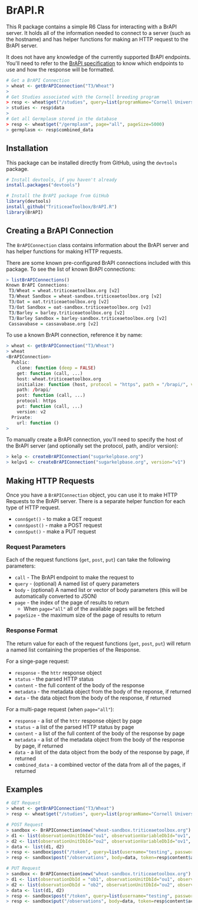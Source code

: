 BrAPI.R
=======

This R package contains a simple R6 Class for interacting with a BrAPI server.  It holds all of the information needed to connect to a server (such as the hostname) and has helper functions for making an HTTP request to the BrAPI server.

It does not have any knowledge of the currently supported BrAPI endpoints.  You'll need to refer to the [BrAPI specification](https://brapi.org/specification) to know which endpoints to use and how the response will be formatted.

```R
# Get a BrAPI Connection
> wheat <- getBrAPIConnection("T3/Wheat")
>
# Get Studies associated with the Cornell breeding program
> resp <- wheat$get("/studies", query=list(programName="Cornell University"), pageSize=1000)
> studies <- resp$data
> 
# Get all Germplasm stored in the database
> resp <- wheat$get("/germplasm", page="all", pageSize=5000)
> germplasm <- resp$combined_data
```

## Installation

This package can be installed directly from GitHub, using the `devtools` package.

```R
# Install devtools, if you haven't already
install.packages("devtools")

# Install the BrAPI package from GitHub
library(devtools)
install_github("TriticeaeToolbox/BrAPI.R")
library(BrAPI)
```

## Creating a BrAPI Connection

The `BrAPIConnection` class contains information about the BrAPI server and has helper functions for making HTTP requests.

There are some known pre-configured BrAPI connections included with this package.  To see the list of known BrAPI connections:

```R
> listBrAPIConnections()
Known BrAPI Connections:
 T3/Wheat = wheat.triticeaetoolbox.org [v2]
 T3/Wheat Sandbox = wheat-sandbox.triticeaetoolbox.org [v2]
 T3/Oat = oat.triticeaetoolbox.org [v2]
 T3/Oat Sandbox = oat-sandbox.triticeaetoolbox.org [v2]
 T3/Barley = barley.triticeaetoolbox.org [v2]
 T3/Barley Sandbox = barley-sandbox.triticeaetoolbox.org [v2]
 Cassavabase = cassavabase.org [v2]
```

To use a known BrAPI connection, reference it by name:
```R
> wheat <- getBrAPIConnection("T3/Wheat")
> wheat
<BrAPIConnection>
  Public:
    clone: function (deep = FALSE) 
    get: function (call, ...) 
    host: wheat.triticeaetoolbox.org
    initialize: function (host, protocol = "https", path = "/brapi/", version = "v2") 
    path: /brapi/
    post: function (call, ...) 
    protocol: https
    put: function (call, ...) 
    version: v2
  Private:
    url: function () 
> 
```

To manually create a BrAPI connection, you'll need to specify the host of the BrAPI server (and optionally set the protocol, path, and/or version):

```R
> kelp <- createBrAPIConnection("sugarkelpbase.org")
> kelpv1 <- createBrAPIConnection("sugarkelpbase.org", version="v1")
```

## Making HTTP Requests

Once you have a `BrAPIConnection` object, you can use it to make HTTP Requests to the BrAPI server.  There is a separate helper function for each type of HTTP request.

- `conn$get()` - to make a GET request
- `conn$post()` - make a POST request
- `conn$put()` - make a PUT request

### Request Parameters

Each of the request functions (`get`, `post`, `put`) can take the following parameters:

- `call` - The BrAPI endpoint to make the request to
- `query` - (optional) A named list of query parameters
- `body` - (optional) A named list or vector of body parameters (this will be automatically converted to JSON)
- `page` - the index of the page of results to return
  - When `page="all"` all of the available pages will be fetched
- `pageSize` - the maximum size of the page of results to return

### Response Format

The return value for each of the request functions (`get`, `post`, `put`) will return a named list containing the properties of the Response.

For a singe-page request:
 - `response` - the `httr` response object
 - `status` - the parsed HTTP status
 - `content` - the full content of the body of the response
 - `metadata` - the metadata object from the body of the reponse, if returned
 - `data` - the data object from the body of the response, if returned

For a multi-page request (when `page="all"`):
 - `response` - a list of the `httr` response object by page
 - `status` - a list of the parsed HTTP status by page
 - `content` - a list of the full content of the body of the response by page
 - `metadata` - a list of the metadata object from the body of the response by page, if returned
 - `data` - a list of the data object from the body of the response by page, if returned
 - `combined_data` - a combined vector of the data from all of the pages, if returned

## Examples

```R
# GET Request
> wheat <- getBrAPIConnection("T3/Wheat")
> resp <- wheat$get("/studies", query=list(programName="Cornell University"))

# POST Request
> sandbox <- BrAPIConnection$new("wheat-sandbox.triticeaetoolbox.org")
> d1 <- list(observationUnitDbId="ou1", observationVariableDbId="ov1", value=50)
> d2 <- list(observationUnitDbId="ou2", observationVariableDbId="ov1", value=40)
> data <- list(d1, d2)
> resp <- sandbox$post("/token", query=list(username="testing", password="testing123"))
> resp <- sandbox$post("/observations", body=data, token=resp$content$access_token)

# PUT Request
> sandbox <- BrAPIConnection$new("wheat-sandbox.triticeaetoolbox.org")
> d1 <- list(observationDbId = "ob1", observationUnitDbId="ou1", observationVariableDbId="ov1", value=60)
> d2 <- list(observationDbId = "ob2", observationUnitDbId="ou2", observationVariableDbId="ov1", value=70)
> data <- list(d1, d2)
> resp <- sandbox$post("/token", query=list(username="testing", password="testing123"))
> resp <- sandbox$put("/observations", body=data, token=resp$content$access_token)
```